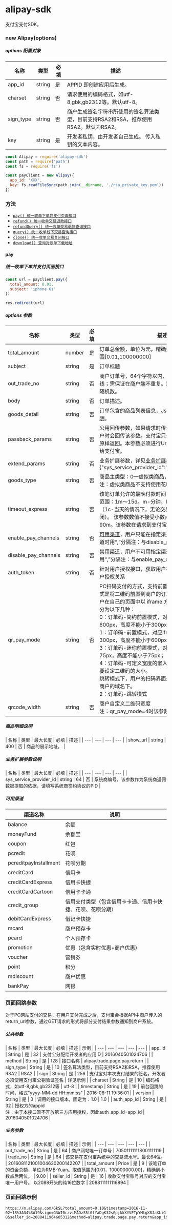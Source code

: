 # alipay-sdk
支付宝支付SDK。

### new Alipay(options)

##### options 配置对象

| 名称 | 类型 | 必填 | 描述 |
| --- | --- | --- | --- |
| app_id | string | 是 | APPID 即创建应用后生成。 |
| charset | string | 否 | 请求使用的编码格式，如utf-8,gbk,gb2312等。默认utf-8。 |
| sign_type | string | 否 | 商户生成签名字符串所使用的签名算法类型，目前支持RSA2和RSA，推荐使用RSA2。默认为RSA2。 |
| key | string | 是 | 开发者私钥，由开发者自己生成。 传入私钥的文本内容。 |

```javascript
const Alipay = require('alipay-sdk')
const path = require('path')
const fs = require('fs')

const payClient = new Alipay({
  app_id: 'XXX',
  key: fs.readFileSync(path.join(__dirname, './rsa_private_key.pem'))
})
```

### 方法

- [`pay() 统一收单下单并支付页面接口`](#pay)
- [`refund() 统一收单交易退款接口`](#refund)
- [`refundQuery() 统一收单交易退款查询接口`](#refundQuery)
- [`query() 统一收单线下交易查询接口`](#query)
- [`close() 统一收单交易关闭接口`](#close)
- [`download() 查询对账单下载地址`](#download)

#### pay

#####  统一收单下单并支付页面接口

```javascript
const url = payClient.pay({
  total_amount: 0.01,
  subject: 'iphone 6s'
})

res.redirect(url)
```

##### options 参数

| 名称 | 类型 | 必填 | 描述 |
| --- | --- | --- | --- |
| total_amount | number | 是 | 订单总金额，单位为元，精确到小数点后两位，取值范围[0.01,100000000] |
| subject | string | 是 | 订单标题 |
| out_trade_no | string | 否 | 商户订单号，64个字符以内、可包含字母、数字、下划线；需保证在商户端不重复。默认为当前时间戳 + 6位随机数。 |
| body | string | 否 | 订单描述。 |
| goods_detail | string | 否 | 订单包含的商品列表信息，Json格式，详见[商品明细说明](#商品明细说明)。 | {"show_url":"https://www.alipay.com"} |
| passback_params | string | 否 | 公用回传参数，如果请求时传递了该参数，则返回给商户时会回传该参数。支付宝只会在异步通知时将该参数原样返回。本参数必须进行UrlEncode之后才可以发送给支付宝。 |
| extend_params | string | 否 | 业务扩展参数，详见[业务扩展参数说明](#业务扩展参数说明)。 {"sys_service_provider_id":"2088511833207846"} |
| goods_type | string | 否 | 商品主类型：0—虚拟类商品，1—实物类商品（默认） 注：虚拟类商品不支持使用花呗渠道  |
| timeout_express | string | 否 | 该笔订单允许的最晚付款时间，逾期将关闭交易。取值范围：1m～15d。m-分钟，h-小时，d-天，1c-当天（1c-当天的情况下，无论交易何时创建，都在0点关闭）。 该参数数值不接受小数点， 如 1.5h，可转换为 90m。该参数在请求到支付宝时开始计时。 |
| enable_pay_channels | string | 否 | [可用渠道](#可用渠道)，用户只能在指定渠道范围内支付当有多个渠道时用“,”分隔注：与disable_pay_channels互斥 |
| disable_pay_channels | string | 否 | [禁用渠道](#可用渠道)，用户不可用指定渠道支付当有多个渠道时用“,”分隔注：与enable_pay_channels互斥 |
| auth_token | string | 否 | 针对用户授权接口，获取用户相关数据时，用于标识用户授权关系 |
| qr_pay_mode | string | 否 | PC扫码支付的方式，支持前置模式和跳转模式。前置模式是将二维码前置到商户的订单确认页的模式。需要商户在自己的页面中以 iframe 方式请求支付宝页面。具体分为以下几种：<br/>0：订单码-简约前置模式，对应 iframe 宽度不能小于600px，高度不能小于300px；<br/>1：订单码-前置模式，对应iframe 宽度不能小于 300px，高度不能小于600px；<br/>3：订单码-迷你前置模式，对应 iframe 宽度不能小于 75px，高度不能小于75px；<br/>4：订单码-可定义宽度的嵌入式二维码，商户可根据需要设定二维码的大小。<br/>跳转模式下，用户的扫码界面是由支付宝生成的，不在商户的域名下。<br/>2：订单码-跳转模式 |
| qrcode_width | string | 否 | 商户自定义二维码宽度 <br/>注：qr_pay_mode=4时该参数生效 |

##### 商品明细说明

| 名称 | 类型 | 最大长度 | 必填 | 描述 |
| --- | --- |  --- | --- |
| show_url | string | 400 | 否 | 商品的展示地址。 |

##### 业务扩展参数说明

| 名称 | 类型 | 最大长度 | 必填 | 描述 |
| --- | --- |  --- | --- |
| sys_service_provider_id | string | 64 | 否 | 系统商编号，该参数作为系统商返佣数据提取的依据，请填写系统商签约协议的PID |

##### 可用渠道

| 渠道名称 | 说明 |
| --- | --- |
| balance | 余额 |
| moneyFund | 余额宝 |
| coupon | 红包 |
| pcredit | 花呗 |
| pcreditpayInstallment | 花呗分期 |
| creditCard  | 信用卡 |
| creditCardExpress | 信用卡快捷 |
| creditCardCartoon | 信用卡卡通 |
| credit_group  | 信用支付类型（包含信用卡卡通、信用卡快捷、花呗、花呗分期） |
| debitCardExpress  | 借记卡快捷 |
| mcard | 商户预存卡 |
| pcard | 个人预存卡 |
| promotion | 优惠（包含实时优惠+商户优惠） |
| voucher | 营销券 |
| point | 积分 |
| mdiscount | 商户优惠 |
| bankPay | 网银 |

### 页面回跳参数
对于PC网站支付的交易，在用户支付完成之后，支付宝会根据API中商户传入的return_url参数，通过GET请求的形式将部分支付结果参数通知到商户系统。
 
##### 公共参数

| 名称 | 类型 | 最大长度 | 必填 | 描述 | 示例 |
| --- | --- |  --- | --- | --- |
| app_id  | String | 是 | 32  | 支付宝分配给开发者的应用ID  | 2016040501024706 |
| method  | String | 是 | 128 | 接口名称  | alipay.trade.page.pay.return |
| sign_type | String | 是 | 10 |  签名算法类型，目前支持RSA2和RSA，推荐使用RSA2  | RSA2 |
| sign  | String | 是 | 256 | 支付宝对本次支付结果的签名，开发者必须使用支付宝公钥验证签名  | 详见示例 |
| charset | String | 是 | 10 |  编码格式，如utf-8,gbk,gb2312等 | utf-8 |
| timestamp | String | 是 | 19  | 前台回跳的时间，格式"yyyy-MM-dd HH:mm:ss" | 2016-08-11 19:36:01 |
| version | String | 是 | 3 | 调用的接口版本，固定为：1.0 | 1.0 |
| auth_app_id | String | 是 | 32  | 授权方的appid <br/>注：由于本接口暂不开放第三方应用授权，因此auth_app_id=app_id | 2016040501024706 |

##### 业务参数

| 名称 | 类型 | 最大长度 | 必填 | 描述 | 示例 |
| --- | --- |  --- | --- | --- |
| out_trade_no | String  | 是 | 64  | 商户网站唯一订单号 | 70501111111S001111119 |
| trade_no  | String | 是 | 64  | 该交易在支付宝系统中的交易流水号。最长64位。 | 2016081121001004630200142207 |
| total_amount | Price | 是 | 9 | 该笔订单的资金总额，单位为RMB-Yuan。取值范围为[0.01，100000000.00]，精确到小数点后两位。 | 9.00 |
| seller_id | String | 是 | 16  | 收款支付宝账号对应的支付宝唯一用户号。 以2088开头的纯16位数字  | 2088111111116894 |

### 页面回跳示例
```http
https://m.alipay.com/GkSL?total_amount=0.10&timestamp=2016-11-02+18%3A34%3A19&sign=G3WI0czviMAOzS5t0fYaDgK32sGpjkkXYVFTpYMtgX8JaXLiGiUTO%2F2IHogcCFT96jBCLZ6IsNzd%2BmxkB%2FRuwG%2F7naQk1qReuORMkrB5cpBf9U40bIUoCmSNqtANsTE2UPV7GKegYG2RqoCRScTmeFAFHj5L7zsM%2BLuYb9mqN3g%3D&trade_no=2016110221001004330228438026&sign_type=RSA2&auth_app_id=2014073000007292&charset=UTF-8&seller_id=2088411964605312&method=alipay.trade.page.pay.return&app_id=2014073000007292&out_trade_no=20150g320g010101001&version=1.0 
```